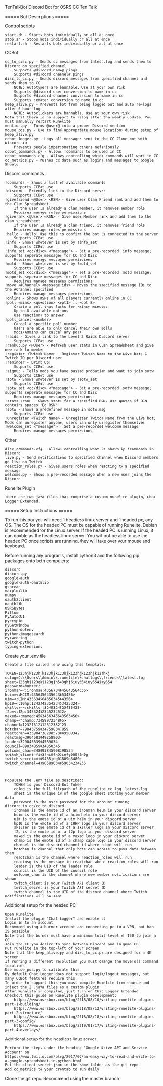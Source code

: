 TenTalkBot
Discord Bot for OSRS CC Ten Talk

===== Bot Descriptions =====

Control scripts

	start.sh - Starts bots individually or all at once
	stop.sh - Stops bots individually or all at once
	restart.sh - Restarts bots individually or all at once

CCBot

	cc_to_disc.py - Reads cc messages from latest.log and sends them to Discord on specified channel
		Supports @discord name@ pings
		Supports #discord channel# pings
	disc_to_cc.py - Reads discord messages from specified channel and sends them to CC
		NOTE: Autotypers are bannable. Use at your own risk
		Supports @discord-user conversion to name in cc
		Supports #discord-channel conversion to name in cc
		Supports :emote: conversion to name in cc
	keep_alive.py - Prevents bot from being logged out and auto re-logs after 6 hour log
		NOTE: Autoclickers are bannable. Use at your own risk
	Note that there is no support to relog after the weekly update. You must manually restart Runelite
	mention.py - Turns @user@ into a proper Discord mention
	mouse_pos.py - Use to find appropriate mouse locations during setup of keep_alive.py
	ccbot_logger.py - Logs all messages sent to the CC Clone bot with Discord ID
		Prevents people impersonating others nefariously
	ccbot_commands.py - Allows !commands to be used in CC
	ccbot_commands.cfg - Allows controlling which commands will work in CC
	cc_metrics.py - Pushes cc data such as logins and messages to Google Sheets

Discord commands

	!commands - Shows a list of available commands
		Supports CCBot use
	!discord - Friendly link to the Discord server
		Supports CCBot use
	!givefriend <@User> <RSN> - Give user Clan Friend rank and add them to the Clan Spreadsheet
		If the user is already a clan member, it removes member role
		Requires manage roles permissions
	!giverank <@User> <RSN> - Give user Member rank and add them to the clan spreadsheet
		If the user is already a clan friend, it removes friend role
		Requires manage roles permissions
	!hello - Hello! Use this to confirm the bot is connected to the server
		Supports CCBot use
	!info - Shows whetever is set by !info_set
		Supports CCBot use
	!info_set <cc/disc> <"message"> - Set a pre-recorded !info message; supports seperate messages for CC and Disc
		Requires manage messages permissions
	!motd - Shows whetever is set by !motd_set
		Supports CCBot use
	!motd_set <cc/disc> <"message"> - Set a pre-recorded !motd message; supports seperate messages for CC and Disc
		Requires manage messages permissions
	!move <#Channel> <message ids> - Moves the specified message IDs to the #Channel specified
		Requires manage_messages permissions
	!online - Shows RSNs of all players currently online in CC
	!poll <mins> <question> <opt1> .. <opt 8>
		Create a poll that lasts for <mins> minutes
		Up to 8 available options
		Use reactions to answer
	!poll_cancel <number>
		Cancel a specific poll number
		Users are able to only cancel their own polls
		Mods/Admins can calcel any poll
	!raids - Gives a link to the Level 3 Raids Discord server
		Supports CCBot use
	!rankup.py <@User> - Refresh user stats in Clan Spreadsheet and give new rank to member
	!register <Twitch Name> - Register Twitch Name to the Live bot; 1 Twitch ID per Discord user
	!reminder - Drink Up!
		Supports CCBot use
	!signup - Tells mods you have passed probation and want to join sotw
		Supports CCBot use
	!sotw - Shows whetever is set by !sotw_set
		Supports CCBot use
	!sotw_set <cc/disc> <"message"> - Set a pre-recorded !sotw message; supports seperate messages for CC and Disc
		Requires manage messages permissions
	!stats <rsn> - Shows stats for a specified RSN. Use quotes if RSN contains spaces "Eg RSN"
	!sotw - shows a predefined message in sotw.msg
		Supports CCBot use
	!unregister <Twitch Name> - Unregister Twitch Name from the Live bot; Mods can unregister anyone, users can only unregister themselves
	!welcome_set <"message"> - Set a pre-recorded welcome message
		Requires manage messages permissions

Other

	disc_commands.cfg - Allows controlling what is shown by !commands in Discord
	live.py - Send notifications to specified channel when Discord members go live on Twitch
	reaction_roles.py - Gives users roles when reacting to a specified message
	welcome.py - Shows a pre-recorded message when a new user joins the Discord

Runelite Plugin
	
	There are two java files that comprise a custom Runelite plugin, Chat Logger Extended. 

===== Setup Instructions =====

To run this bot you will need 1 headless linux server and 1 headed pc, any OS. 
The OS for the headed PC must be capable of running Runelite. 
Debian is recommended for the Linux server. 
If the headed PC is running Linux, it can double as the headless linux server. 
You will not be able to use the headed PC once scripts are running, they will take over your mouse and keyboard. 

Before running any programs, install python3 and the following pip packages onto both computers:

	discord
	discord.py
	google-auth
	google-auth-oauthlib
	gspread
	matplotlib
	numpy
	oauth2client
	oauthlib
	OSRSBytes
	Pillow
	PyAutoGUI
	pycrypto
	PyGetWindow
	python-dotenv
	python-imagesearch
	PyTweening
	twitch-python
	typing-extensions

Create your .env file

	Create a file called .env using this template:

	TOKEN=123hjk123hjk123hjk123hjk123hjk123hjk123hkj
	cclog=C:\\Users\\Admin\\.runelite\\chatlogs\\friends\\latest.log
	sheet=123ghj123ghj123gjh543ghj6iuy654iuy654iuy654
	password=hunter2
	ironman=<:ironman:4356734645643564536>
	hcim=<:HCIM:4356456435643653456>
	uim=<:UIM:43563456435634564356>
	hp10=<:10hp:124234235423453425324>
	skiller=<:skiller:3245324523453425>
	f2p=<:f2p:34532452345234532>
	maxed=<:maxed:4563456345643563456>
	champ=<"champ:7345897234895>
	channel=12321312312312332123
	botchan=798437598347598347859
	reactchan=435984738298573849589342
	reactmsg=39045830492589034
	leader=32904583904589034
	council=89034859034850345
	welcome_chan=348093845908390534
	twitch_client=fio34ni9fn93infg08543n0g
	twitch_secret=mi09435jng03809g3480g
	twitch_channel=4390589034859034234235
	


	Populate the .env file as described:
		TOKEN is your Discord Bot Token
		cclog is the full filepath of the runelite cc log, latest.log
		sheet is the unique id of the google sheet storing your member data
		password is the osrs password for the account running discord_to_cc/cc_to_discord
		ironman is the emote id of an ironman helm in your discord server
		hcim is the emote id of a hcim helm in your discord server
		uim is the emote id of a uim helm in your discord server
		hp10 is the emote id of a 10HP logo in your discord server
		skiller is the emote id of a skiller logo in your discord server
		f2p is the emote id of a f2p logo in your discord server
		maxed is the emote id of a maxed logo in your discord server
		champ is the emote id of a champ cape logo in your discord server
		channel is the discord channel id where ccbot will run
		botchan is channel that only bots can access to pass data between them
		reactchan is the channel where reaction_roles will run
		reactmsg is the message in reactchan where reaction_roles will run
		leader is the UID of the leader role
		council is the UID of the council role
		welcome_chan is the channel where new member notifications are shown
		twitch_client is your Twitch API client ID
		twitch_secret is your Twitch API secret ID
		twitch_channel is the UID of the discord channel where Twitch notifications will be sent

Additional setup for the headed PC

	Open Runelite
	Install the plugin "Chat Logger" and enable it
	Login in to an account
	Recommend using a burner account and connecting pc to a VPN, bot ban IS possible
	Note that the burner must have a minimum total level of 150 to join a CC
	Join the CC you desire to sync between Discord and in-game CC
	Put runelite in the top-left of your screen
	Note that the keep_alive.py and disc_to_cc.py are designed for a 4K screen
	If running a different resolution you must change the moveTo() command locations
	Use mouse_pos.py to calibrate this
	By default Chat Logger does not support login/logout messages, but many CCBot features require this
	In order to support this you must compile Runelite from source and inject the 2 .java files as a custom plugin
	After Runelite is compiled, just turn on Chat Logger Extended
	Checkout this guide on Runelite plugin development:
		https://www.osrsbox.com/blog/2018/08/10/writing-runelite-plugins-part-1-building/
		https://www.osrsbox.com/blog/2018/08/12/writing-runelite-plugins-part-2-structure/
		https://www.osrsbox.com/blog/2018/08/18/writing-runelite-plugins-part-3-config/
		https://www.osrsbox.com/blog/2019/01/17/writing-runelite-plugins-part-4-overlays/

Additional setup for the headless linux server

	Perform the steps under the heading "Google Drive API and Service Account" on 
	https://www.twilio.com/blog/2017/02/an-easy-way-to-read-and-write-to-a-google-spreadsheet-in-python.html
	Put the client_secret.json in the same folder as the git repo
	Add cc_metrics to your crontab to run daily

Clone the git repo. Recommend using the master branch
